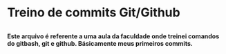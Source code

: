 <h1>Treino de commits Git/Github</h1>

##

<h4>Este arquivo é referente a uma aula da faculdade onde treinei comandos do gitbash, git e github. Básicamente meus primeiros commits.</h4>
